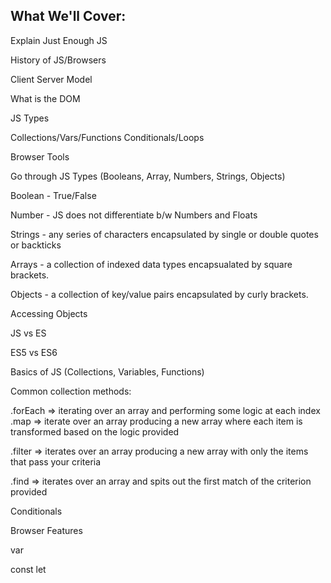 
What We'll Cover:
--

Explain Just Enough JS

History of JS/Browsers

Client Server Model

What is the DOM

JS Types

Collections/Vars/Functions
Conditionals/Loops

Browser Tools
























Go through JS Types (Booleans, Array, Numbers, Strings, Objects)

Boolean - True/False

Number - JS does not differentiate b/w Numbers and Floats

Strings - any series of characters encapsulated by single or double quotes or backticks

Arrays - a collection of indexed data types encapsualated by square brackets.

Objects - a collection of key/value pairs encapsulated by curly brackets.

















Accessing Objects







































JS vs ES

ES5 vs ES6


































Basics of JS (Collections, Variables, Functions)


Common collection methods:

.forEach => iterating over an array and performing some logic at each index
.map => iterate over an array producing a new array where each item is transformed based on the logic provided

.filter => iterates over an array producing a new array with only the items that pass your criteria

.find => iterates over an array and spits out the first match of the criterion provided


























Conditionals






















Browser Features

var


const
let


